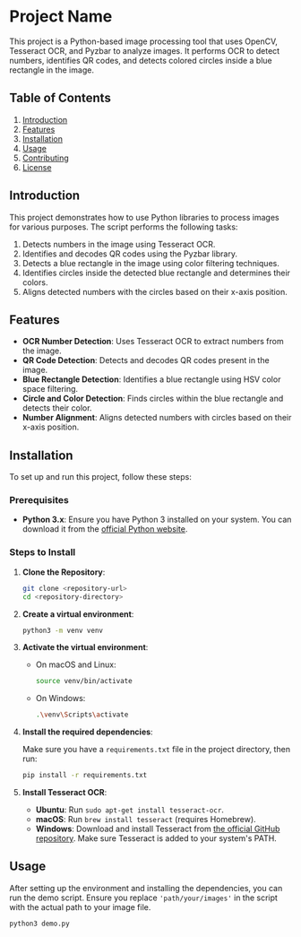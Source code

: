 # Project Name

This project is a Python-based image processing tool that uses OpenCV, Tesseract OCR, and Pyzbar to analyze images. It performs OCR to detect numbers, identifies QR codes, and detects colored circles inside a blue rectangle in the image.

## Table of Contents

1. [Introduction](#introduction)
2. [Features](#features)
3. [Installation](#installation)
4. [Usage](#usage)
5. [Contributing](#contributing)
6. [License](#license)

## Introduction

This project demonstrates how to use Python libraries to process images for various purposes. The script performs the following tasks:

1. Detects numbers in the image using Tesseract OCR.
2. Identifies and decodes QR codes using the Pyzbar library.
3. Detects a blue rectangle in the image using color filtering techniques.
4. Identifies circles inside the detected blue rectangle and determines their colors.
5. Aligns detected numbers with the circles based on their x-axis position.

## Features

- **OCR Number Detection**: Uses Tesseract OCR to extract numbers from the image.
- **QR Code Detection**: Detects and decodes QR codes present in the image.
- **Blue Rectangle Detection**: Identifies a blue rectangle using HSV color space filtering.
- **Circle and Color Detection**: Finds circles within the blue rectangle and detects their color.
- **Number Alignment**: Aligns detected numbers with circles based on their x-axis position.

## Installation

To set up and run this project, follow these steps:

### Prerequisites

- **Python 3.x**: Ensure you have Python 3 installed on your system. You can download it from the [official Python website](https://www.python.org/downloads/).

### Steps to Install

1. **Clone the Repository**:

    ```bash
    git clone <repository-url>
    cd <repository-directory>
    ```

2. **Create a virtual environment**:

    ```bash
    python3 -m venv venv
    ```

3. **Activate the virtual environment**:

    - On macOS and Linux:

      ```bash
      source venv/bin/activate
      ```

    - On Windows:

      ```bash
      .\venv\Scripts\activate
      ```

4. **Install the required dependencies**:

    Make sure you have a `requirements.txt` file in the project directory, then run:

    ```bash
    pip install -r requirements.txt
    ```

5. **Install Tesseract OCR**:

    - **Ubuntu**: Run `sudo apt-get install tesseract-ocr`.
    - **macOS**: Run `brew install tesseract` (requires Homebrew).
    - **Windows**: Download and install Tesseract from [the official GitHub repository](https://github.com/tesseract-ocr/tesseract). Make sure Tesseract is added to your system's PATH.

## Usage

After setting up the environment and installing the dependencies, you can run the demo script. Ensure you replace `'path/your/images'` in the script with the actual path to your image file.

```bash
python3 demo.py
